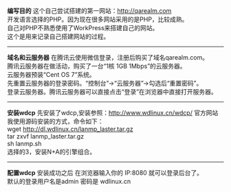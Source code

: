 ﻿**编写目的**
 这个自己尝试搭建的第一网站：http://qarealm.com <br>
 开发语言选择的PHP。因为现在很多网站采用的是PHP，比较成熟。<br>
 自己对PHP不熟悉使用了WorkPress来搭建自己的网站。<br>
 这个是用来记录自己搭建网站的过程。
***
**域名和云服务器**
 在腾讯云使用微信登录，注册后购买了域名qarealm.com。<br>
 腾讯云服务器在做活动，购买了一台“1核 1GB 1Mbps”的云服务器。<br>
 云服务器预装“Cent OS 7”系统。<br>
 先重置云服务器的登录密码。“控制台”→“云服务器”→勾选后“重置密码”。<br>
 登录云服务器。腾讯云服务器可以直接点击“登录”在浏览器中直接打开服务器。
***
**安装wdcp**
 先安装了wdcp,安装参照：http://www.wdlinux.cn/wdcp/ 官方网站<br>
 我使用源码安装的方式，命令如下：<br>
 wget http://dl.wdlinux.cn/lanmp_laster.tar.gz<br>
 tar zxvf lanmp_laster.tar.gz<br>
 sh lanmp.sh<br>
 选择的3，安装N+A的引擎组合。
***
**配置wdcp**
 安装成功之后 在浏览器输入你的 IP:8080 就可以登录后台了。<br>
 默认的登录用户名是admin 密码是 wdlinux.cn
